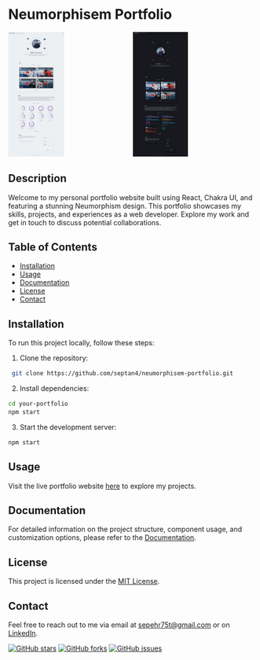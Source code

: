 # Neumorphisem Portfolio

<div style="display: flex; justify-content: space-between;">
    <a href="https://www.sourenalalehzari.com/" target="_blank">
        <img src="./doc/sorenWhite.png" alt="Project ScreenShot" width="45%" />
    </a>
    <a href="https://www.sourenalalehzari.com/" target="_blank">
        <img src="./doc/sorenDark.png" alt="Project ScreenShot" width="45%" />
    </a>
</div>



## Description
Welcome to my personal portfolio website built using React, Chakra UI, and featuring a stunning Neumorphism design. This portfolio showcases my skills, projects, and experiences as a web developer. Explore my work and get in touch to discuss potential collaborations.

## Table of Contents
- [Installation](#installation)
- [Usage](#usage)
- [Documentation](#documentation)
- [License](#license)
- [Contact](#contact)

## Installation
To run this project locally, follow these steps:

1. Clone the repository:
```bash
 git clone https://github.com/septan4/neumorphisem-portfolio.git
```

2. Install dependencies:

```bash
cd your-portfolio
npm start
```

3. Start the development server:
```bash
npm start
```
## Usage
Visit the live portfolio website [here](https://sourenalalehzari.com) to explore my projects.

## Documentation
For detailed information on the project structure, component usage, and customization options, please refer to the [Documentation](./README.md).


## License
This project is licensed under the [MIT License](LICENSE).

## Contact
Feel free to reach out to me via email at [sepehr75t@gmail.com](mailto:sepehr75tl@gmail.com) or on [LinkedIn](https://www.linkedin.com/in/sepehrtanhaei/).

[![GitHub stars](https://img.shields.io/github/stars/septan4/neumorphisem-portfolio)](https://github.com/septan4/neumorphisem-portfolio/stargazers)
[![GitHub forks](https://img.shields.io/github/forks/septan4/neumorphisem-portfolio)](https://github.com/septan4/neumorphisem-portfolio/network)
[![GitHub issues](https://img.shields.io/github/issues/septan4/neumorphisem-portfolio)](https://github.com/septan4/neumorphisem-portfolio/issues)


